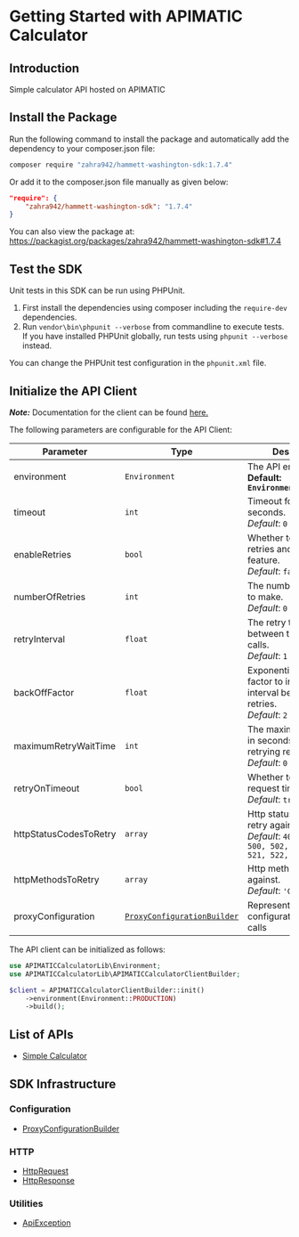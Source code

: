 
# Getting Started with APIMATIC Calculator

## Introduction

Simple calculator API hosted on APIMATIC

## Install the Package

Run the following command to install the package and automatically add the dependency to your composer.json file:

```bash
composer require "zahra942/hammett-washington-sdk:1.7.4"
```

Or add it to the composer.json file manually as given below:

```json
"require": {
    "zahra942/hammett-washington-sdk": "1.7.4"
}
```

You can also view the package at:
https://packagist.org/packages/zahra942/hammett-washington-sdk#1.7.4

## Test the SDK

Unit tests in this SDK can be run using PHPUnit.

1. First install the dependencies using composer including the `require-dev` dependencies.
2. Run `vendor\bin\phpunit --verbose` from commandline to execute tests. If you have installed PHPUnit globally, run tests using `phpunit --verbose` instead.

You can change the PHPUnit test configuration in the `phpunit.xml` file.

## Initialize the API Client

**_Note:_** Documentation for the client can be found [here.](https://www.github.com/ZahraN444/hammett-washington-php-sdk/tree/1.7.4/doc/client.md)

The following parameters are configurable for the API Client:

| Parameter | Type | Description |
|  --- | --- | --- |
| environment | `Environment` | The API environment. <br> **Default: `Environment.PRODUCTION`** |
| timeout | `int` | Timeout for API calls in seconds.<br>*Default*: `0` |
| enableRetries | `bool` | Whether to enable retries and backoff feature.<br>*Default*: `false` |
| numberOfRetries | `int` | The number of retries to make.<br>*Default*: `0` |
| retryInterval | `float` | The retry time interval between the endpoint calls.<br>*Default*: `1` |
| backOffFactor | `float` | Exponential backoff factor to increase interval between retries.<br>*Default*: `2` |
| maximumRetryWaitTime | `int` | The maximum wait time in seconds for overall retrying requests.<br>*Default*: `0` |
| retryOnTimeout | `bool` | Whether to retry on request timeout.<br>*Default*: `true` |
| httpStatusCodesToRetry | `array` | Http status codes to retry against.<br>*Default*: `408, 413, 429, 500, 502, 503, 504, 521, 522, 524` |
| httpMethodsToRetry | `array` | Http methods to retry against.<br>*Default*: `'GET', 'PUT'` |
| proxyConfiguration | [`ProxyConfigurationBuilder`](https://www.github.com/ZahraN444/hammett-washington-php-sdk/tree/1.7.4/doc/proxy-configuration-builder.md) | Represents the proxy configurations for API calls |

The API client can be initialized as follows:

```php
use APIMATICCalculatorLib\Environment;
use APIMATICCalculatorLib\APIMATICCalculatorClientBuilder;

$client = APIMATICCalculatorClientBuilder::init()
    ->environment(Environment::PRODUCTION)
    ->build();
```

## List of APIs

* [Simple Calculator](https://www.github.com/ZahraN444/hammett-washington-php-sdk/tree/1.7.4/doc/controllers/simple-calculator.md)

## SDK Infrastructure

### Configuration

* [ProxyConfigurationBuilder](https://www.github.com/ZahraN444/hammett-washington-php-sdk/tree/1.7.4/doc/proxy-configuration-builder.md)

### HTTP

* [HttpRequest](https://www.github.com/ZahraN444/hammett-washington-php-sdk/tree/1.7.4/doc/http-request.md)
* [HttpResponse](https://www.github.com/ZahraN444/hammett-washington-php-sdk/tree/1.7.4/doc/http-response.md)

### Utilities

* [ApiException](https://www.github.com/ZahraN444/hammett-washington-php-sdk/tree/1.7.4/doc/api-exception.md)

